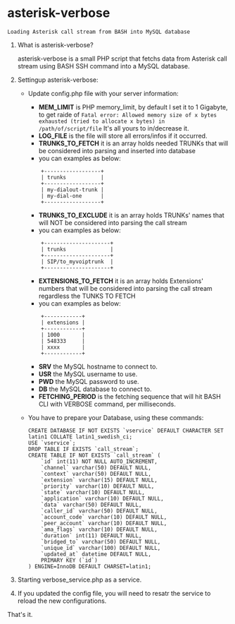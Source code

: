 # asterisk-verbose
	Loading Asterisk call stream from BASH into MySQL database

1. What is asterisk-verbose?

	asterisk-verbose is a small PHP script that fetchs data from Asterisk call stream using BASH SSH command into a MySQL database.
	
2. Settingup asterisk-verbose:

	- Update config.php file with your server information:
		- **MEM_LIMIT** is PHP memory_limit, by default I set it to 1 Gigabyte, to get raide of 
				` Fatal error: Allowed memory size of x bytes exhausted (tried to allocate x bytes) in /path/of/script/file `
				It's all yours to in/decrease it.
		- **LOG_FILE** is the file will store all errors/infos if it occurred.
		- **TRUNKS_TO_FETCH** it is an array holds needed TRUNKs that will be considered into parsing and inserted into database
		- you can examples as below:
		```	+------------------+
			+------------------+
			| trunks	       |
			+------------------+
			| my-dialout-trunk |
			| my-dial-one      |
			+------------------+
		```
		- **TRUNKS_TO_EXCLUDE** it is an array holds TRUNKs' names that will NOT be considered into parsing the call stream
		- you can examples as below:
		```	+---------------------+
			+---------------------+
			| trunks              |
			+---------------------+
			| SIP/to_myvoiptrunk  |
			+---------------------+
		```
		- **EXTENSIONS_TO_FETCH** it is an array holds Extensions' numbers that will be considered into parsing the call stream regardless the TUNKS TO FETCH
		- you can examples as below:
		```	+------------+
			+------------+
			| extensions |
			+------------+
			| 1000       |
			| 548333     |
			| xxxx       |
			+------------+
		```
		- **SRV** the MySQL hostname to connect to.
		- **USR** the MySQL username to use.
		- **PWD** the MySQL password to use.
		- **DB** the MySQL database to connect to.
		- **FETCHING_PERIOD** is the fetching sequence that will hit BASH CLI with VERBOSE command, per milliseconds.
		
	- You have to prepare your Database, using these commands:
		```
		CREATE DATABASE IF NOT EXISTS `vservice` DEFAULT CHARACTER SET latin1 COLLATE latin1_swedish_ci;
		USE `vservice`;
		DROP TABLE IF EXISTS `call_stream`;
		CREATE TABLE IF NOT EXISTS `call_stream` (
			`id` int(11) NOT NULL AUTO_INCREMENT,
			`channel` varchar(50) DEFAULT NULL,
			`context` varchar(50) DEFAULT NULL,
			`extension` varchar(15) DEFAULT NULL,
			`priority` varchar(10) DEFAULT NULL,
			`state` varchar(10) DEFAULT NULL,
			`application` varchar(10) DEFAULT NULL,
			`data` varchar(50) DEFAULT NULL,
			`caller_id` varchar(50) DEFAULT NULL,
			`account_code` varchar(10) DEFAULT NULL,
			`peer_account` varchar(10) DEFAULT NULL,
			`ama_flags` varchar(10) DEFAULT NULL,
			`duration` int(11) DEFAULT NULL,
			`bridged_to` varchar(50) DEFAULT NULL,
			`unique_id` varchar(100) DEFAULT NULL,
			`updated_at` datetime DEFAULT NULL,
			PRIMARY KEY (`id`)
		) ENGINE=InnoDB DEFAULT CHARSET=latin1;
		```
3. Starting verbose_service.php as a service.

4. If you updated the config file, you will need to resatr the service to reload the new configurations.
	
That's it.
